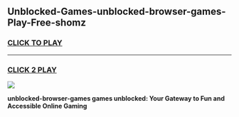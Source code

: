 
## Unblocked-Games-unblocked-browser-games-Play-Free-shomz
<h3>
<a href="https://premium76.site?title=unblocked-browser-games&ref=17A">CLICK TO PLAY</a></h3>
<hr>

<h3>
<a href="https://premium76.site?title=unblocked-browser-games&ref=17A">CLICK 2 PLAY</a>
  
</h3>

<a href="https://premium76.site?title=unblocked-browser-games&ref=17A"><img src="https://clearcache.store/games.png"></a>


**unblocked-browser-games games unblocked: Your Gateway to Fun and Accessible Online Gaming**
